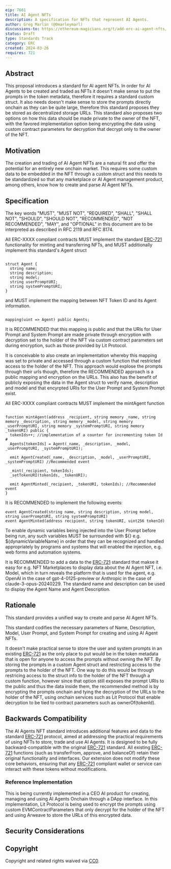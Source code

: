 ```yaml
---
eip: 7661
title: AI Agent NFTs
description: A specification for NFTs that represent AI Agents.
author: Greg Marlin (@0marleymarl)
discussions-to: https://ethereum-magicians.org/t/add-erc-ai-agent-nfts/19371
status: Draft
type: Standards Track
category: ERC
created: 2024-03-26
requires: 721
---
```


## Abstract

This proposal introduces a standard for AI agent NFTs. In order for AI Agents to be created and traded as NFTs it doesn't make sense to put the prompts in the token metadata, therefore it requires a standard custom struct. It also needs doesn't make sense to store the prompts directly onchain as they can be quite large, therefore this standard proposes they be stored as decentralized storage URLs. This standard also proposes two options on how this data should be made private to the owner of the NFT, with the favored implementation option being encrypting the data using custom contract parameters for decryption that decrypt only to the owner of the NFT. 

## Motivation

The creation and trading of AI Agent NFTs are a natural fit and offer the potential for an entirely new onchain market. This requires some custom data to be embedded in the NFT through a custom struct and this needs to be standardized so that any marketplace or AI Agent management product, among others, know how to create and parse AI Agent NFTs.  


## Specification

The key words "MUST", "MUST NOT", "REQUIRED", "SHALL", "SHALL NOT", "SHOULD", "SHOULD NOT", "RECOMMENDED", "NOT RECOMMENDED", "MAY", and "OPTIONAL" in this document are to be interpreted as described in RFC 2119 and RFC 8174.


All ERC-XXXX compliant contracts MUST implement the standard [ERC-721](./erc-721.md) functionality for minting and transferring NFTs, and MUST additionally implement this standard's Agent struct

```solidity
   
struct Agent {
  string name;
  string description;
  string model;
  string userPromptURI;
  string systemPromptURI;
}
```

and MUST implement the mapping between NFT Token ID and its Agent information.

```solidity
   
mapping(uint => Agent) public Agents;
```

It is RECOMMENDED that this mapping is public and that the URIs for User Prompt and System Prompt are made private through encryption with decryption set to the holder of the NFT via custom contract parameters set during encryption, such as those provided by Lit Protocol. 

It is conceivable to also create an implementation whereby this mapping was set to private and accessed through a custom function that restricted access to the holder of the NFT. This approach would explose the prompts through their urls though, therefore the RECOMMENDED approach is a public mapping and encryption on the URLs. This also has the benefit of publicly exposing the data in the Agent struct to verify name, description and model and that encyrpted URIs for the User Prompt and System Prompt exist. 

All ERC-XXXX compliant contracts MUST implement the mintAgent function

```solidity
   
function mintAgent(address _recipient, string memory _name, string memory _description, string memory _model, string memory _userPromptURI, string memory _systemPromptURI, string memory _tokenURI) public {
  tokenIds++; //implementation of a counter for incrementing token Id #
  Agents[tokenIds] = Agent(_name, _description, _model, _userPromptURI, _systemPromptURI);

  emit AgentCreated(_name, _description, _model, _userPromptURI, _systemPromptURI) //Recommended event

  _mint(_recipient, tokenIds);
  _setTokenURI(tokenIds, _tokenURI);

  emit AgentMinted(_recipient, _tokenURI, tokenIds); //Recommended event
}
```

It is RECOMMENDED to implement the following events: 

```solidity
event AgentCreated(string name, string description, string model, string userPromptURI, string systemPromptURI)
event AgentMinted(address recipient, string tokenURI, uint256 tokenId)

```

To enable dynamic variables being injected into the User Prompt before being run, any such variables MUST be surrounded with ${} e.g. ${dynamicVariableName} in order that they can be recognized and handled appropriately by programs and systems that will enabled the injection, e.g. web forms and automation systems. 

It is RECOMMENDED to add a data to the [ERC-721](./erc-721.md) standard that makse it easy for e.g. NFT Marketplaces to display data about the AI Agent NFT, i.e. Model, which in turn reveals the platform that is used for the agent, e.g. OpenAI in the case of gpt-4-0125-preview or Anthropic in the case of claude-3-opus-20240229. The standard name and description can be used to display the Agent Name and Agent Description. 

## Rationale

This standard provides a unified way to create and parse AI Agent NFTs. 

This standard codifies the necessary parameters of Name, Description, Model, User Prompt, and System Prompt for creating and using AI Agent NFTs. 

It doesn't make practical sense to store the user and system prompts in an existing [ERC-721](./erc-721.md) as the only place to put would be in the token metadata that is open for anyone to access the prompts without owning the NFT. By storing the prompts in a custom Agent struct and restricting access to the prompts to the holder of the NFT.  One way to do this would be through restricing access to the struct info to the holder of the NFT through a custom function, however since that option still exposes the prompt URIs to the public and thus the data inside them, the recommended method is by encrypting the prompts onchain and tying the decryption of the URLs to the holder of the NFT, using onchain services such as Lit Protocol that enable decryption to be tied to contract parameters such as ownerOf(tokenId).
 

## Backwards Compatibility

The AI Agents NFT standard introduces additional features and data to the standard [ERC-721](./erc-721.md) protocol, aimed at addressing the practical requirements of using NFTs to store, trade and use AI Agents. It is designed to be fully backward-compatible with the original [ERC-721](./erc-721.md) standard.  All existing [ERC-721](./erc-721.md) functions (such as transferFrom, approve, and balanceOf) retain their original functionality and interfaces. Our extension does not modify these core behaviors, ensuring that any [ERC-721](./erc-721.md) compliant wallet or service can interact with these tokens without modifications.

### Reference Implementation

This is being currently implemented in a CEO AI product for creating, managing and using AI Agents Onchain through a DApp interface. In this implementation, Lit Protocol is being used to encrypt the prompts using custom EVMContractParameters that only decrypt for the holder of the NFT and using Arweave to store the URLs of this encrypted data. 

## Security Considerations


## Copyright

Copyright and related rights waived via [CC0](../LICENSE.md).